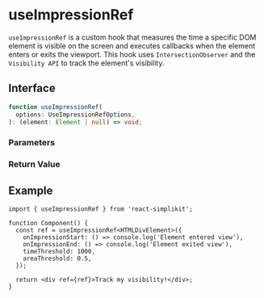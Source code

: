 # useImpressionRef

`useImpressionRef` is a custom hook that measures the time a specific DOM element is visible on the screen and executes callbacks when the element enters or exits the viewport. This hook uses `IntersectionObserver` and the `Visibility API` to track the element's visibility.

## Interface
```ts
function useImpressionRef(
  options: UseImpressionRefOptions,
): (element: Element | null) => void;

```

### Parameters

<Interface
  required
  name="options"
  type="UseImpressionRefOptions"
  description="Options for tracking the element's visibility."
  :nested="[
    {
      name: 'options.onImpressionStart',
      type: '() => void',
      required: 'true',
      description:
        'Callback function executed when the element enters the view',
    },
    {
      name: 'options.onImpressionEnd',
      type: '() => void',
      required: 'true',
      description: 'Callback function executed when the element exits the view',
    },
    {
      name: 'options.timeThreshold',
      type: 'number',
      required: 'true',
      description: 'Minimum time the element must be visible (in milliseconds)',
    },
    {
      name: 'options.areaThreshold',
      type: 'number',
      required: 'true',
      description: 'Minimum ratio of the element that must be visible (0 to 1)',
    },
    {
      name: 'options.rootMargin',
      type: 'string',
      required: 'true',
      description: 'Margin to adjust the detection area',
    },
  ]"
/>

### Return Value

<Interface
  name=""
  type="(element: Element | null) => void"
  description="function to set the element. Attach this function to the <code>ref</code> attribute, and the callbacks will be executed whenever the element's visibility changes."
/>


## Example

```tsx
import { useImpressionRef } from 'react-simplikit';

function Component() {
  const ref = useImpressionRef<HTMLDivElement>({
    onImpressionStart: () => console.log('Element entered view'),
    onImpressionEnd: () => console.log('Element exited view'),
    timeThreshold: 1000,
    areaThreshold: 0.5,
  });

  return <div ref={ref}>Track my visibility!</div>;
}
```
  